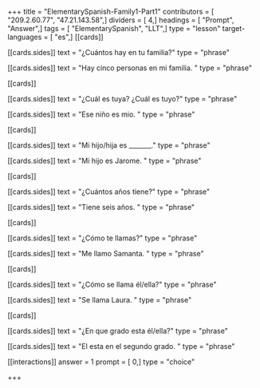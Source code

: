 +++
title = "ElementarySpanish-Family1-Part1"
contributors = [ "209.2.60.77", "47.21.143.58",]
dividers = [ 4,]
headings = [ "Prompt", "Answer",]
tags = [ "ElementarySpanish", "LLT",]
type = "lesson"
target-languages = [ "es",]
[[cards]]

[[cards.sides]]
text = "¿Cuántos hay en tu familia?"
type = "phrase"

[[cards.sides]]
text = "Hay cinco personas en mi familia. "
type = "phrase"

[[cards]]

[[cards.sides]]
text = "¿Cuál es tuya? ¿Cuál es tuyo?"
type = "phrase"

[[cards.sides]]
text = "Ese niño es mio. "
type = "phrase"

[[cards]]

[[cards.sides]]
text = "Mi hijo/hija es _______."
type = "phrase"

[[cards.sides]]
text = "Mi hijo es Jarome. "
type = "phrase"

[[cards]]

[[cards.sides]]
text = "¿Cuántos años tiene?"
type = "phrase"

[[cards.sides]]
text = "Tiene seis años. "
type = "phrase"

[[cards]]

[[cards.sides]]
text = "¿Cómo te llamas?"
type = "phrase"

[[cards.sides]]
text = "Me llamo Samanta. "
type = "phrase"

[[cards]]

[[cards.sides]]
text = "¿Cómo se llama él/ella?"
type = "phrase"

[[cards.sides]]
text = "Se llama Laura. "
type = "phrase"

[[cards]]

[[cards.sides]]
text = "¿En que grado esta él/ella?"
type = "phrase"

[[cards.sides]]
text = "El esta en el segundo grado. "
type = "phrase"

[[interactions]]
answer = 1
prompt = [ 0,]
type = "choice"

+++
